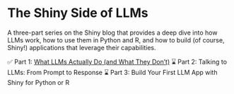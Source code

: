 # The Shiny Side of LLMs

A three-part series on the Shiny blog that provides a deep dive into how LLMs work, how to use them in Python and R, and how to build (of course, Shiny!) applications that leverage their capabilities.

✅ Part 1: [What LLMs Actually Do (and What They Don’t)](https://shiny.posit.co/blog/posts/shiny-side-of-llms-part-1/)
⌛ Part 2: Talking to LLMs: From Prompt to Response
⌛ Part 3: Build Your First LLM App with Shiny for Python or R
